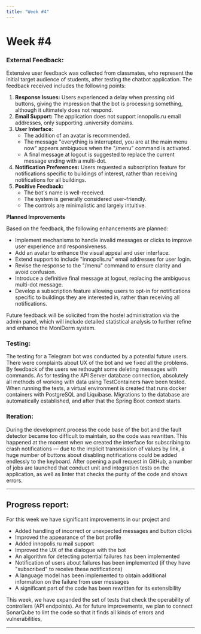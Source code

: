 ```yaml
---
title: "Week #4"
---
```


# **Week #4**

### **External Feedback**: 

Extensive user feedback was collected from classmates, who represent the initial target audience of students, after testing the chatbot application. The feedback received includes the following points:

1. **Response Issues:** Users experienced a delay when pressing old buttons, giving the impression that the bot is processing something, although it ultimately does not respond.
2. **Email Support:** The application does not support innopolis.ru email addresses, only supporting .university domains.
3. **User Interface:** 
    - The addition of an avatar is recommended.
    - The message "everything is interrupted, you are at the main menu now" appears ambiguous when the "/menu" command is activated.
    - A final message at logout is suggested to replace the current message ending with a multi-dot.
4. **Notification Preferences:** Users requested a subscription feature for notifications specific to buildings of interest, rather than receiving notifications for all buildings.
5. **Positive Feedback:**
    - The bot's name is well-received.
    - The system is generally considered user-friendly.
    - The controls are minimalistic and largely intuitive.

**Planned Improvements**

Based on the feedback, the following enhancements are planned:
- Implement mechanisms to handle invalid messages or clicks to improve user experience and responsiveness.
- Add an avatar to enhance the visual appeal and user interface.
- Extend support to include "innopolis.ru" email addresses for user login.
- Revise the response to the "/menu" command to ensure clarity and avoid confusion.
- Introduce a definitive final message at logout, replacing the ambiguous multi-dot message.
- Develop a subscription feature allowing users to opt-in for notifications specific to buildings they are interested in, rather than receiving all notifications.

Future feedback will be solicited from the hostel administration via the admin panel, which will include detailed statistical analysis to further refine and enhance the MoniDorm system.

### **Testing**:

The testing for a Telegram bot was conducted by a potential future users. There were complaints about UX of the bot and we fixed all the problems. By feedback of the users we rethought some  deleting messages with commands. As for testing the API Server database connection, absolutely all methods of working with data using TestContainers have been tested. When running the tests, a virtual environment is created that runs docker containers with PostgreSQL and Liquibase. Migrations to the database are automatically established, and after that the Spring Boot context starts.

### **Iteration**:

During the development process the code base of the bot and the fault detector became too difficult to maintain, so the code was rewritten. This happened at the moment when we created the interface for subscribing to crash notifications — due to the implicit transmission of values by link, a huge number of buttons about disabling notifications could be added endlessly to the keyboard.
After opening a pull request in GitHub, a number of jobs are launched that conduct unit and integration tests on the application, as well as linter that checks the purity of the code and shows errors.

---

## **Progress report**:
For this week we have significant improvements in our project and 

- Added handling of incorrect or unexpected messages and button clicks 
- Improved the appearance of the bot profile
- Added innopolis.ru mail support 
- Improved the UX of the dialogue with the bot
- An algorithm for detecting potential failures has been implemented
- Notification of users about failures has been implemented (if they have "subscribed" to receive these notifications)
- A language model has been implemented to obtain additional information on the failure from user messages
- A significant part of the code has been rewritten for its extensibility

This week, we have expanded the set of tests that check the operability of controllers (API endpoints). As for future improvements, we plan to connect SonarQube to lint the code so that it finds all kinds of errors and vulnerabilities, 

---